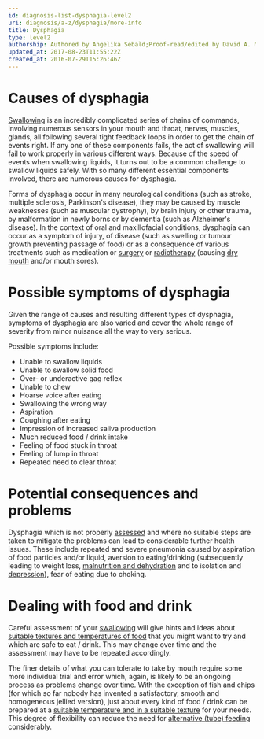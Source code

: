 ```yaml
---
id: diagnosis-list-dysphagia-level2
uri: diagnosis/a-z/dysphagia/more-info
title: Dysphagia
type: level2
authorship: Authored by Angelika Sebald;Proof-read/edited by David A. Mitchell
updated_at: 2017-08-23T11:55:22Z
created_at: 2016-07-29T15:26:46Z
---
```


<h1 id="causes-of-dysphagia">Causes of dysphagia</h1>
<p><a href="/help/oral-food/swallowing-anatomy-physiology">Swallowing</a>    is an incredibly complicated series of chains of commands,
    involving numerous sensors in your mouth and throat, nerves,
    muscles, glands, all following several tight feedback loops
    in order to get the chain of events right. If any one of
    these components fails, the act of swallowing will fail to
    work properly in various different ways. Because of the speed
    of events when swallowing liquids, it turns out to be a common
    challenge to swallow liquids safely. With so many different
    essential components involved, there are numerous causes
    for dysphagia.</p>
<p>Forms of dysphagia occur in many neurological conditions (such
    as stroke, multiple sclerosis, Parkinson's disease),
    they may be caused by muscle weaknesses (such as muscular
    dystrophy), by brain injury or other trauma, by malformation
    in newly borns or by dementia (such as Alzheimer's disease).
    In the context of oral and maxillofacial conditions, dysphagia
    can occur as a symptom of injury, of disease (such as swelling
    or tumour growth preventing passage of food) or as a consequence
    of various treatments such as medication or <a href="/diagnosis/a-z/postoperative-problems">surgery</a>    or <a href="/treatment/radiotherapy">radiotherapy</a> (causing
    <a href="/diagnosis/a-z/xerostomia">dry mouth</a> and/or
    mouth sores).</p>
<h1 id="possible-symptoms-of-dysphagia">Possible symptoms of dysphagia</h1>
<p>Given the range of causes and resulting different types of dysphagia,
    symptoms of dysphagia are also varied and cover the whole
    range of severity from minor nuisance all the way to very
    serious.</p>
<p>Possible symptoms include:</p>
<ul>
    <li>Unable to swallow liquids</li>
    <li>Unable to swallow solid food</li>
    <li>Over- or underactive gag reflex</li>
    <li>Unable to chew</li>
    <li>Hoarse voice after eating</li>
    <li>Swallowing the wrong way</li>
    <li>Aspiration</li>
    <li>Coughing after eating</li>
    <li>Impression of increased saliva production</li>
    <li>Much reduced food / drink intake</li>
    <li>Feeling of food stuck in throat</li>
    <li>Feeling of lump in throat</li>
    <li>Repeated need to clear throat</li>
</ul>
<h1 id="potential-consequences-and-problems">Potential consequences and problems</h1>
<p>Dysphagia which is not properly <a href="/help/salt">assessed</a>    and where no suitable steps are taken to mitigate the problems
    can lead to considerable further health issues. These include
    repeated and severe pneumonia caused by aspiration of food
    particles and/or liquid, aversion to eating/drinking (subsequently
    leading to weight loss, <a href="/help/oral-food">malnutrition and dehydration</a>    and to isolation and <a href="/help/mental-health">depression</a>),
    fear of eating due to choking.</p>
<h1 id="dealing-with-food-and-drink">Dealing with food and drink</h1>
<p>Careful assessment of your <a href="/help/salt">swallowing</a>    will give hints and ideas about <a href="/help/oral-food/ttt">suitable textures and temperatures of food</a>    that you might want to try and which are safe to eat / drink.
    This may change over time and the assessment may have to
    be repeated accordingly.</p>
<p>The finer details of what you can tolerate to take by mouth require
    some more individual trial and error which, again, is likely
    to be an ongoing process as problems change over time. With
    the exception of fish and chips (for which so far nobody
    has invented a satisfactory, smooth and homogeneous jellied
    version), just about every kind of food / drink can be prepared
    at a <a href="/help/oral-food/ttt">suitable temperature and in a suitable texture</a>    for your needs. This degree of flexibility can reduce the
    need for <a href="/help/non-oral-food">alternative (tube) feeding</a>    considerably.</p>
